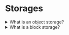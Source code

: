 # Storages

<details>
  <summary>What is an object storage?</summary>

Object storage (also known as object-based storage) is a computer data storage that manages data as objects, as opposed to other storage architectures like file systems which manages data as a file hierarchy, and block storage which manages data as blocks within sectors and tracks. Each object typically includes the data itself, a variable amount of metadata, and a globally unique identifier. Object storage can be implemented at multiple levels, including the device level (object-storage device), the system level, and the interface level. In each case, object storage seeks to enable capabilities not addressed by other storage architectures, like interfaces that are directly programmable by the application, a namespace that can span multiple instances of physical hardware, and data-management functions like data replication and data distribution at object-level granularity.

[More >>](https://en.wikipedia.org/wiki/Object_storage)

</details>

<details>
  <summary>What is a block storage?</summary>

In computing (specifically data transmission and data storage), a block, sometimes called a physical record, is a sequence of bytes or bits, usually containing some whole number of records, having a maximum length; a block size. Data thus structured are said to be blocked. The process of putting data into blocks is called blocking, while deblocking is the process of extracting data from blocks. Blocked data is normally stored in a data buffer, and read or written a whole block at a time. Blocking reduces the overhead and speeds up the handling of the data stream. For some devices, such as magnetic tape and CKD disk devices, blocking reduces the amount of external storage required for the data. Blocking is almost universally employed when storing data to 9-track magnetic tape, NAND flash memory, and rotating media such as floppy disks, hard disks, and optical discs.

[More >>](https://en.wikipedia.org/wiki/Block_(data_storage))

</details>
